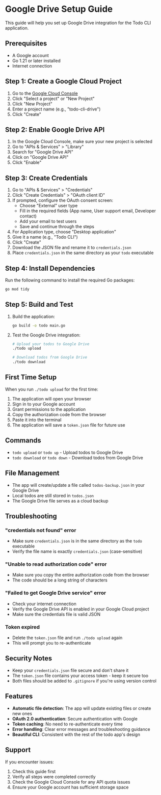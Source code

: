 # Google Drive Setup Guide

This guide will help you set up Google Drive integration for the Todo CLI application.

## Prerequisites

- A Google account
- Go 1.21 or later installed
- Internet connection

## Step 1: Create a Google Cloud Project

1. Go to the [Google Cloud Console](https://console.cloud.google.com/)
2. Click "Select a project" or "New Project"
3. Click "New Project"
4. Enter a project name (e.g., "todo-cli-drive")
5. Click "Create"

## Step 2: Enable Google Drive API

1. In the Google Cloud Console, make sure your new project is selected
2. Go to "APIs & Services" > "Library"
3. Search for "Google Drive API"
4. Click on "Google Drive API"
5. Click "Enable"

## Step 3: Create Credentials

1. Go to "APIs & Services" > "Credentials"
2. Click "Create Credentials" > "OAuth client ID"
3. If prompted, configure the OAuth consent screen:
   - Choose "External" user type
   - Fill in the required fields (App name, User support email, Developer contact)
   - Add your email to test users
   - Save and continue through the steps
4. For Application type, choose "Desktop application"
5. Give it a name (e.g., "Todo CLI")
6. Click "Create"
7. Download the JSON file and rename it to `credentials.json`
8. Place `credentials.json` in the same directory as your `todo` executable

## Step 4: Install Dependencies

Run the following command to install the required Go packages:

```bash
go mod tidy
```

## Step 5: Build and Test

1. Build the application:
   ```bash
   go build -o todo main.go
   ```

2. Test the Google Drive integration:
   ```bash
   # Upload your todos to Google Drive
   ./todo upload
   
   # Download todos from Google Drive
   ./todo download
   ```

## First Time Setup

When you run `./todo upload` for the first time:

1. The application will open your browser
2. Sign in to your Google account
3. Grant permissions to the application
4. Copy the authorization code from the browser
5. Paste it into the terminal
6. The application will save a `token.json` file for future use

## Commands

- `todo upload` or `todo up` - Upload todos to Google Drive
- `todo download` or `todo down` - Download todos from Google Drive

## File Management

- The app will create/update a file called `todos-backup.json` in your Google Drive
- Local todos are still stored in `todos.json`
- The Google Drive file serves as a cloud backup

## Troubleshooting

### "credentials not found" error
- Make sure `credentials.json` is in the same directory as the `todo` executable
- Verify the file name is exactly `credentials.json` (case-sensitive)

### "Unable to read authorization code" error
- Make sure you copy the entire authorization code from the browser
- The code should be a long string of characters

### "Failed to get Google Drive service" error
- Check your internet connection
- Verify the Google Drive API is enabled in your Google Cloud project
- Make sure the credentials file is valid JSON

### Token expired
- Delete the `token.json` file and run `./todo upload` again
- This will prompt you to re-authenticate

## Security Notes

- Keep your `credentials.json` file secure and don't share it
- The `token.json` file contains your access token - keep it secure too
- Both files should be added to `.gitignore` if you're using version control

## Features

- **Automatic file detection**: The app will update existing files or create new ones
- **OAuth 2.0 authentication**: Secure authentication with Google
- **Token caching**: No need to re-authenticate every time
- **Error handling**: Clear error messages and troubleshooting guidance
- **Beautiful CLI**: Consistent with the rest of the todo app's design

## Support

If you encounter issues:

1. Check this guide first
2. Verify all steps were completed correctly
3. Check the Google Cloud Console for any API quota issues
4. Ensure your Google account has sufficient storage space
